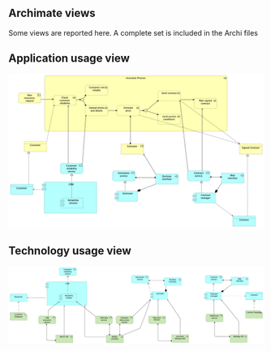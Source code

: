 ## Archimate views

Some views are reported here. A complete set is included in the Archi files

## Application usage view
![ApplicationUsage](InsuranceCompany-ApplicationUsage.png)

## Technology usage view
![ApplicationUsage](InsuranceCompany-TechnologyUsage.png)



